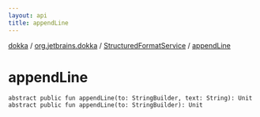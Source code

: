 ```yaml
---
layout: api
title: appendLine
---
```

[dokka](../../index.html) / [org.jetbrains.dokka](../index.html) / [StructuredFormatService](index.html) / [appendLine](appendLine.html)


# appendLine



```
abstract public fun appendLine(to: StringBuilder, text: String): Unit
abstract public fun appendLine(to: StringBuilder): Unit
```

